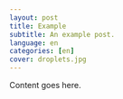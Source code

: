 ```yaml
---
layout: post
title: Example
subtitle: An example post.
language: en
categories: [en]
cover: droplets.jpg
---
```


Content goes here.

